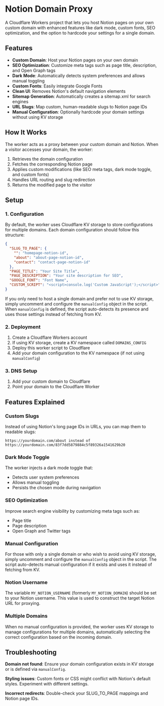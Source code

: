 # Notion Domain Proxy

A Cloudflare Workers project that lets you host Notion pages on your own custom domain with enhanced features like dark mode, custom fonts, SEO optimization, and the option to hardcode your settings for a single domain.

## Features

- **Custom Domain**: Host your Notion pages on your own domain
- **SEO Optimization**: Customize meta tags such as page title, description, and Open Graph tags
- **Dark Mode**: Automatically detects system preferences and allows manual toggling
- **Custom Fonts**: Easily integrate Google Fonts
- **Clean UI**: Removes Notion's default navigation elements
- **Sitemap Generation**: Automatically creates a sitemap.xml for search engines
- **URL Slugs**: Map custom, human-readable slugs to Notion page IDs
- **Manual Configuration**: Optionally hardcode your domain settings without using KV storage

## How It Works

The worker acts as a proxy between your custom domain and Notion. When a visitor accesses your domain, the worker:

1. Retrieves the domain configuration
2. Fetches the corresponding Notion page
3. Applies custom modifications (like SEO meta tags, dark mode toggle, and custom fonts)
4. Handles URL routing and slug redirection
5. Returns the modified page to the visitor

## Setup

### 1. Configuration

By default, the worker uses Cloudflare KV storage to store configurations for multiple domains. Each domain configuration should follow this structure:

```json
{
  "SLUG_TO_PAGE": {
    "": "homepage-notion-id",
    "about": "about-page-notion-id",
    "contact": "contact-page-notion-id"
  },
  "PAGE_TITLE": "Your Site Title",
  "PAGE_DESCRIPTION": "Your site description for SEO",
  "GOOGLE_FONT": "Font Name",
  "CUSTOM_SCRIPT": "<script>console.log('Custom JavaScript');</script>"
}
```

If you only need to host a single domain and prefer not to use KV storage, simply uncomment and configure the `manualConfig` object in the script. When `manualConfig` is defined, the script auto-detects its presence and uses those settings instead of fetching from KV.

### 2. Deployment

1. Create a Cloudflare Workers account
2. If using KV storage, create a KV namespace called `DOMAINS_CONFIG`
3. Deploy this worker script to Cloudflare
4. Add your domain configuration to the KV namespace (if not using `manualConfig`)

### 3. DNS Setup

1. Add your custom domain to Cloudflare
2. Point your domain to the Cloudflare Worker

## Features Explained

### Custom Slugs

Instead of using Notion's long page IDs in URLs, you can map them to readable slugs:

```
https://yourdomain.com/about instead of https://yourdomain.com/83f7dd5879884c5f89326a1541629b20
```

### Dark Mode Toggle

The worker injects a dark mode toggle that:
- Detects user system preferences
- Allows manual toggling
- Persists the chosen mode during navigation

### SEO Optimization

Improve search engine visibility by customizing meta tags such as:
- Page title
- Page description
- Open Graph and Twitter tags

### Manual Configuration

For those with only a single domain or who wish to avoid using KV storage, simply uncomment and configure the `manualConfig` object in the script. The script auto-detects manual configuration if it exists and uses it instead of fetching from KV.

### Notion Username

The variable `MY_NOTION_USERNAME` (formerly `MY_NOTION_DOMAIN`) should be set to your Notion username. This value is used to construct the target Notion URL for proxying.

### Multiple Domains

When no manual configuration is provided, the worker uses KV storage to manage configurations for multiple domains, automatically selecting the correct configuration based on the incoming domain.

## Troubleshooting

**Domain not found**: Ensure your domain configuration exists in KV storage or is defined via `manualConfig`.

**Styling issues**: Custom fonts or CSS might conflict with Notion's default styles. Experiment with different settings.

**Incorrect redirects**: Double-check your SLUG_TO_PAGE mappings and Notion page IDs.
